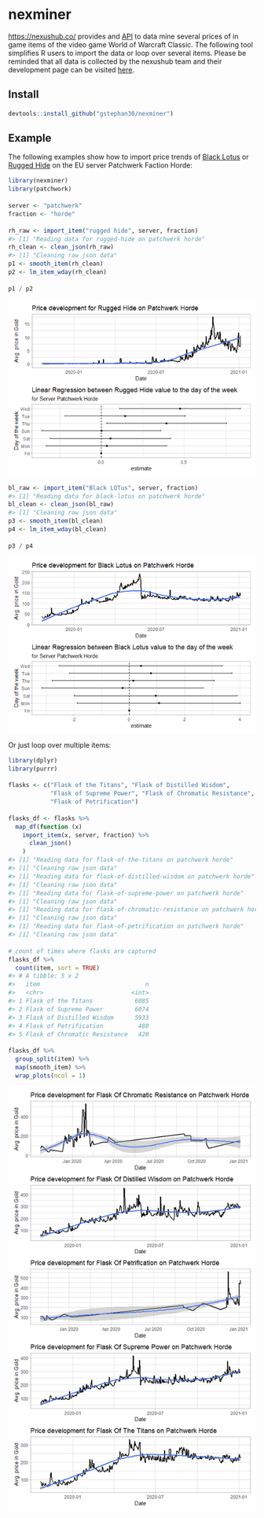 
<!-- README.md is generated from README.Rmd. Please edit that file -->

# nexminer

<!-- badges: start -->

<!-- badges: end -->

<https://nexushub.co/> provides and
[API](https://nexushub.co/developers/api/General/foo) to data mine
several prices of in game items of the video game World of Warcraft
Classic. The following tool simplifies R users to import the data or
loop over several items. Please be reminded that all data is collected
by the nexushub team and their development page can be visited
[here](https://github.com/nexus-devs/wow-classic-items).

## Install

``` r
devtools::install_github("gstephan30/nexminer")
```

## Example

The following examples show how to import price trends of [Black
Lotus](https://classic.wowhead.com/item=13468) or [Rugged
Hide](https://classic.wowhead.com/item=8171) on the EU server Patchwerk
Faction Horde:

``` r
library(nexminer)
library(patchwork)

server <- "patchwerk"
fraction <- "horde"

rh_raw <- import_item("rugged hide", server, fraction)
#> [1] "Reading data for rugged-hide on patchwerk horde"
rh_clean <- clean_json(rh_raw)
#> [1] "Cleaning raw json data"
p1 <- smooth_item(rh_clean)
p2 <- lm_item_wday(rh_clean)

p1 / p2
```

<img src="man/figures/README-example1-1.png" style="display: block; margin: auto;" />

``` r
bl_raw <- import_item("Black LOTus", server, fraction)
#> [1] "Reading data for black-lotus on patchwerk horde"
bl_clean <- clean_json(bl_raw)
#> [1] "Cleaning raw json data"
p3 <- smooth_item(bl_clean)
p4 <- lm_item_wday(bl_clean)

p3 / p4
```

<img src="man/figures/README-example2-1.png" style="display: block; margin: auto;" />

Or just loop over multiple items:

``` r
library(dplyr)
library(purrr)

flasks <- c("Flask of the Titans", "Flask of Distilled Wisdom", 
            "Flask of Supreme Power", "Flask of Chromatic Resistance",
            "Flask of Petrification")

flasks_df <- flasks %>%
  map_df(function (x)
    import_item(x, server, fraction) %>% 
      clean_json()
    )
#> [1] "Reading data for flask-of-the-titans on patchwerk horde"
#> [1] "Cleaning raw json data"
#> [1] "Reading data for flask-of-distilled-wisdom on patchwerk horde"
#> [1] "Cleaning raw json data"
#> [1] "Reading data for flask-of-supreme-power on patchwerk horde"
#> [1] "Cleaning raw json data"
#> [1] "Reading data for flask-of-chromatic-resistance on patchwerk horde"
#> [1] "Cleaning raw json data"
#> [1] "Reading data for flask-of-petrification on patchwerk horde"
#> [1] "Cleaning raw json data"

# count of times where flasks are captured
flasks_df %>% 
  count(item, sort = TRUE)
#> # A tibble: 5 x 2
#>   item                              n
#>   <chr>                         <int>
#> 1 Flask of the Titans            6085
#> 2 Flask of Supreme Power         6074
#> 3 Flask of Distilled Wisdom      5933
#> 4 Flask of Petrification          480
#> 5 Flask of Chromatic Resistance   420

flasks_df %>% 
  group_split(item) %>% 
  map(smooth_item) %>% 
  wrap_plots(ncol = 1)
```

<img src="man/figures/README-flasks-1.png" style="display: block; margin: auto;" />
